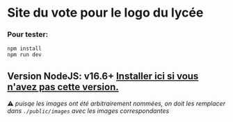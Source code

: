 # Site du vote pour le logo du lycée

### Pour tester:

```properties
npm install
npm run dev
```  

Version NodeJS: v16.6+ [Installer ici si vous n'avez pas cette version.]([https://link](https://nodejs.org/en/download/))
---

⚠️ *puisqe les images ont été arbitrairement nommées, on doit les remplacer dans `./public/images` avec les images correspondantes*



